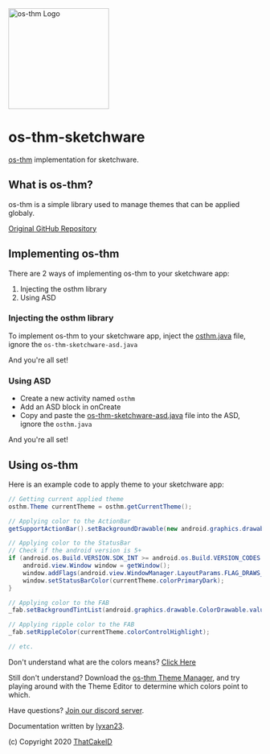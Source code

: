 <img src="https://thatcakeid.com/assets/images/osthmlogo.png" alt="os-thm Logo" width="200"/>

# os-thm-sketchware
[os-thm](https://github.com/ThatCakeID/os-thm-android) implementation for sketchware.

## What is os-thm?
os-thm is a simple library used to manage themes that can be applied globaly.

[Original GitHub Repository](https://github.com/ThatCakeID/os-thm-android)

## Implementing os-thm
There are 2 ways of implementing os-thm to your sketchware app:

1. Injecting the osthm library
2. Using ASD

### Injecting the osthm library
To implement os-thm to your sketchware app, inject the [osthm.java]() file, ignore the `os-thm-sketchware-asd.java`

And you're all set!


### Using ASD
 - Create a new activity named `osthm`
 - Add an ASD block in onCreate
 - Copy and paste the [os-thm-sketchware-asd.java]() file into the ASD, ignore the `osthm.java`
 
And you're all set!

## Using os-thm
Here is an example code to apply theme to your sketchware app:
```java
// Getting current applied theme
osthm.Theme currentTheme = osthm.getCurrentTheme();

// Applying color to the ActionBar
getSupportActionBar().setBackgroundDrawable(new android.graphics.drawable.ColorDrawable(currentTheme.colorPrimary));

// Applying color to the StatusBar
// Check if the android version is 5+
if (android.os.Build.VERSION.SDK_INT >= android.os.Build.VERSION_CODES.LOLLIPOP) {
    android.view.Window window = getWindow();
    window.addFlags(android.view.WindowManager.LayoutParams.FLAG_DRAWS_SYSTEM_BAR_BACKGROUNDS);
    window.setStatusBarColor(currentTheme.colorPrimaryDark);
}

// Applying color to the FAB
_fab.setBackgroundTintList(android.graphics.drawable.ColorDrawable.valueOf(currentTheme.colorAccent));

// Applying ripple color to the FAB
_fab.setRippleColor(currentTheme.colorControlHighlight);

// etc.
```

Don't understand what are the colors means? [Click Here](https://github.com/ThatCakeID/os-thm-android#colors-meanings)

Still don't understand? Download the [os-thm Theme Manager](https://github.com/ThatCakeID/os-thm-android/releases/latest), and try playing around with the Theme Editor to determine which colors point to which.

Have questions? [Join our discord server](https://discord.gg/9xCpW8E).

Documentation written by [Iyxan23](https://github.com/Iyxan23).

(c) Copyright 2020 [ThatCakeID](https://github.com/ThatCakeID)

